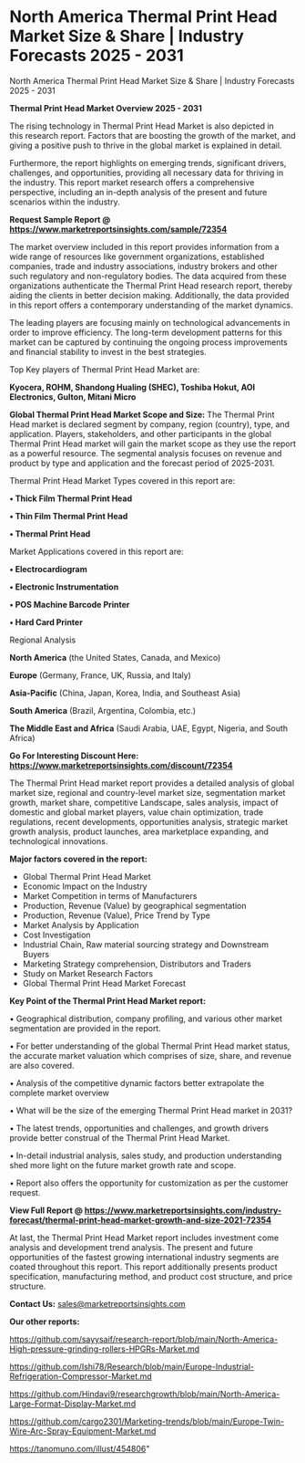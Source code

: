 # North America Thermal Print Head Market Size & Share | Industry Forecasts 2025 - 2031
North America Thermal Print Head Market Size & Share | Industry Forecasts 2025 - 2031

<Strong> Thermal Print Head Market Overview 2025 - 2031</strong>

The rising technology in Thermal Print Head Market is also depicted in this research report. Factors that are boosting the growth of the market, and giving a positive push to thrive in the global market is explained in detail.

Furthermore, the report highlights on emerging trends, significant drivers, challenges, and opportunities, providing all necessary data for thriving in the industry. This report market research offers a comprehensive perspective, including an in-depth analysis of the present and future scenarios within the industry.

<strong>Request Sample Report @ <a href=https://www.marketreportsinsights.com/sample/72354>https://www.marketreportsinsights.com/sample/72354</a></strong>

The market overview included in this report provides information from a wide range of resources like government organizations, established companies, trade and industry associations, industry brokers and other such regulatory and non-regulatory bodies. The data acquired from these organizations authenticate the Thermal Print Head research report, thereby aiding the clients in better decision making. Additionally, the data provided in this report offers a contemporary understanding of the market dynamics.

The leading players are focusing mainly on technological advancements in order to improve efficiency. The long-term development patterns for this market can be captured by continuing the ongoing process improvements and financial stability to invest in the best strategies.

Top Key players of Thermal Print Head Market are:

<strong>Kyocera, ROHM, Shandong Hualing (SHEC), Toshiba Hokut, AOI Electronics, Gulton, Mitani Micro</strong>

<strong><b>Global Thermal Print Head Market Scope and Size:</b></strong>
The Thermal Print Head market is declared segment by company, region (country), type, and application. Players, stakeholders, and other participants in the global Thermal Print Head market will gain the market scope as they use the report as a powerful resource. The segmental analysis focuses on revenue and product by type and application and the forecast period of 2025-2031.

Thermal Print Head Market Types covered in this report are:

<strong>• Thick Film Thermal Print Head

• Thin Film Thermal Print Head

• Thermal Print Head</strong>

Market Applications covered in this report are:

<strong>• Electrocardiogram

• Electronic Instrumentation

• POS Machine Barcode Printer

• Hard Card Printer</strong> 

Regional Analysis

<strong>North America</strong> (the United States, Canada, and Mexico)

<strong>Europe</strong> (Germany, France, UK, Russia, and Italy)

<strong>Asia-Pacific</strong> (China, Japan, Korea, India, and Southeast Asia)

<strong>South America</strong> (Brazil, Argentina, Colombia, etc.)

<strong>The Middle East and Africa</strong> (Saudi Arabia, UAE, Egypt, Nigeria, and South Africa)

<strong>Go For Interesting Discount Here: <a href=https://www.marketreportsinsights.com/discount/72354>https://www.marketreportsinsights.com/discount/72354</a></strong>

The Thermal Print Head market report provides a detailed analysis of global market size, regional and country-level market size, segmentation market growth, market share, competitive Landscape, sales analysis, impact of domestic and global market players, value chain optimization, trade regulations, recent developments, opportunities analysis, strategic market growth analysis, product launches, area marketplace expanding, and technological innovations.

<strong><b>Major factors covered in the report:</b></strong>
<ul>
  <li>Global Thermal Print Head Market </li>
  <li>Economic Impact on the Industry</li>
  <li>Market Competition in terms of Manufacturers</li>
  <li>Production, Revenue (Value) by geographical segmentation</li>
  <li>Production, Revenue (Value), Price Trend by Type</li>
  <li>Market Analysis by Application</li>
  <li>Cost Investigation</li>
  <li>Industrial Chain, Raw material sourcing strategy and Downstream Buyers</li>
  <li>Marketing Strategy comprehension, Distributors and Traders</li>
  <li>Study on Market Research Factors</li>
  <li>Global Thermal Print Head Market Forecast</li>
</ul>

<strong><b>Key Point of the Thermal Print Head Market report:</b></strong>

• Geographical distribution, company profiling, and various other market segmentation are provided in the report.

• For better understanding of the global Thermal Print Head market status, the accurate market valuation which comprises of size, share, and revenue are also covered.

• Analysis of the competitive dynamic factors better extrapolate the complete market overview

• What will be the size of the emerging Thermal Print Head market in 2031?

• The latest trends, opportunities and challenges, and growth drivers provide better construal of the Thermal Print Head Market.

• In-detail industrial analysis, sales study, and production understanding shed more light on the future market growth rate and scope.

• Report also offers the opportunity for customization as per the customer request.

<strong><b>View Full Report @ <a href=https://www.marketreportsinsights.com/industry-forecast/thermal-print-head-market-growth-and-size-2021-72354>https://www.marketreportsinsights.com/industry-forecast/thermal-print-head-market-growth-and-size-2021-72354</a></b></strong>


At last, the Thermal Print Head Market report includes investment come analysis and development trend analysis. The present and future opportunities of the fastest growing international industry segments are coated throughout this report. This report additionally presents product specification, manufacturing method, and product cost structure, and price structure.

<strong>Contact Us:</strong>
sales@marketreportsinsights.com

<strong>Our other reports:</strong>

<a href=https://github.com/sayysaif/research-report/blob/main/North-America-High-pressure-grinding-rollers-HPGRs-Market.md>https://github.com/sayysaif/research-report/blob/main/North-America-High-pressure-grinding-rollers-HPGRs-Market.md</a>

<a href=https://github.com/Ishi78/Research/blob/main/Europe-Industrial-Refrigeration-Compressor-Market.md>https://github.com/Ishi78/Research/blob/main/Europe-Industrial-Refrigeration-Compressor-Market.md</a>

<a href=https://github.com/Hindavi9/researchgrowth/blob/main/North-America-Large-Format-Display-Market.md>https://github.com/Hindavi9/researchgrowth/blob/main/North-America-Large-Format-Display-Market.md</a>

<a href=https://github.com/cargo2301/Marketing-trends/blob/main/Europe-Twin-Wire-Arc-Spray-Equipment-Market.md>https://github.com/cargo2301/Marketing-trends/blob/main/Europe-Twin-Wire-Arc-Spray-Equipment-Market.md</a>

<a href=https://tanomuno.com/illust/454806>https://tanomuno.com/illust/454806</a>"
